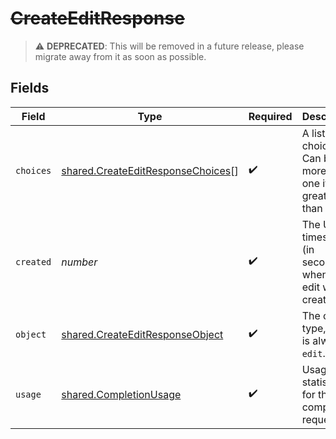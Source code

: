 # ~~CreateEditResponse~~

> :warning: **DEPRECATED**: This will be removed in a future release, please migrate away from it as soon as possible.


## Fields

| Field                                                                                         | Type                                                                                          | Required                                                                                      | Description                                                                                   |
| --------------------------------------------------------------------------------------------- | --------------------------------------------------------------------------------------------- | --------------------------------------------------------------------------------------------- | --------------------------------------------------------------------------------------------- |
| `choices`                                                                                     | [shared.CreateEditResponseChoices](../../../sdk/models/shared/createeditresponsechoices.md)[] | :heavy_check_mark:                                                                            | A list of edit choices. Can be more than one if `n` is greater than 1.                        |
| `created`                                                                                     | *number*                                                                                      | :heavy_check_mark:                                                                            | The Unix timestamp (in seconds) of when the edit was created.                                 |
| `object`                                                                                      | [shared.CreateEditResponseObject](../../../sdk/models/shared/createeditresponseobject.md)     | :heavy_check_mark:                                                                            | The object type, which is always `edit`.                                                      |
| `usage`                                                                                       | [shared.CompletionUsage](../../../sdk/models/shared/completionusage.md)                       | :heavy_check_mark:                                                                            | Usage statistics for the completion request.                                                  |